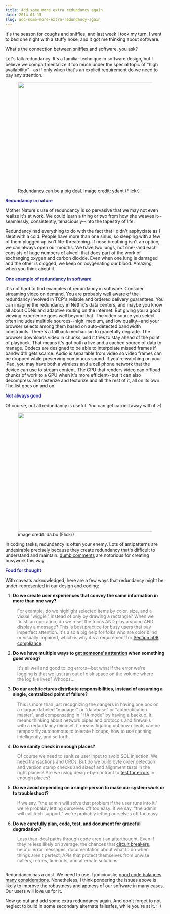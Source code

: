 ```yaml
---
title: Add some more extra redundancy again
date: 2014-01-15
slug: add-some-more-extra-redundancy-again
---
```


It's the season for coughs and sniffles, and last week I took my turn. I went to bed one night with a stuffy nose, and it got me thinking about software.

What's the connection between sniffles and software, you ask?

Let's talk redundancy. It's a familiar technique in software design, but I believe we compartmentalize it too much under the special topic of "high availability"--as if only when that's an explicit requirement do we need to pay any attention.

<figure><img alt="" src="http://farm5.staticflickr.com/4001/4542478114_1a3356d435.jpg" width="500" height="333" /><figcaption>Redundancy can be a big deal. Image credit: ydant (Flickr)</figcaption></figure>

<span style="color:#333399;"><strong>Redundancy in nature</strong></span>

Mother Nature's use of redundancy is so pervasive that we may not even realize it's at work. We could learn a thing or two from how she weaves it--seamlessly, consistently, tenaciously--into the tapestry of life.

Redundancy had everything to do with the fact that I didn't asphyxiate as I slept with a cold. People have more than one sinus, so sleeping with a few of them plugged up isn't life-threatening. If nose breathing isn't an option, we can always open our mouths. We have two lungs, not one--and each consists of huge numbers of alveoli that does part of the work of exchanging oxygen and carbon dioxide. <!--more-->Even when one lung is damaged and the other is clogged, we keep on oxygenating our blood. Amazing, when you think about it.

<strong><span style="color:#333399;">One example of redundancy in software</span></strong>

It's not hard to find examples of redundancy in software. Consider streaming video on demand. You are probably well aware of the redundancy involved in TCP's reliable and ordered delivery guarantees. You can imagine the redundancy in Netflix's data centers, and maybe you know all about CDNs and adaptive routing on the internet. But giving you a good viewing experience goes well beyond that. The video source you select often includes multiple sources--high, medium, and low quality--and your browser selects among them based on auto-detected bandwidth constraints. There's a fallback mechanism to gracefully degrade. The browser downloads video in chunks, and it tries to stay ahead of the point of playback. That means it's got both a live and a cached source of data to manage. Codecs are designed to be able to interpolate missed frames if bandwidth gets scarce. Audio is separable from video so video frames can be dropped while preserving continuous sound. If you're watching on your iPad, you may have both a wireless and a cell phone network that the device can use to stream content. The CPU that renders video can offload chunks of work to a GPU when it's more efficient--but it can also decompress and rasterize and texturize and all the rest of it, all on its own. The list goes on and on.

<span style="color:#333399;"><strong>Not always good</strong></span>

Of course, not all redundancy is useful. You can get carried away with it :-)

<figure><img alt="" src="http://farm4.staticflickr.com/3083/2784568095_f01a2324a2.jpg" width="500" height="375" /><figcaption>image credit: da.bo (Flickr)</figcaption></figure>

In coding tasks, redundancy is often your enemy. Lots of antipatterns are undesirable precisely because they create redundancy that's difficult to understand and maintain. <a title="How to turn coding standards into epic fails — or not" href="comments-on-comments.md">dumb comments</a> are notorious for creating busywork this way.

<span style="color:#333399;"><strong>Food for thought</strong></span>

With caveats acknowledged, here are a few ways that redundancy might be under-represented in our design and coding:
<ol>
	<li><strong>Do we create user experiences that convey the same information in more than one way?</strong>
<div style="color:#777;padding:1em;">For example, do we highlight selected items by color, size, and a visual "wiggle," instead of only by drawing a rectangle? When we finish an operation, do we reset the focus AND play a sound AND display a message? This is best practice for busy users that pay imperfect attention. It's also a big help for folks who are color blind or visually impaired, which is why it's a requirement for <a title="UX, usability, Section 508" href="http://en.wikipedia.org/wiki/Section_508_Amendment_to_the_Rehabilitation_Act_of_1973" target="_blank">Section 508 compliance</a>.</div></li>
	<li><strong>Do we have multiple ways to <a title="Why Your Software Should Cry" href="why-your-software-should-cry.md">get someone's attention</a> when something goes wrong?</strong>
<div style="color:#777;padding:1em;">It's all well and good to log errors--but what if the error we're logging is that we just ran out of disk space on the volume where the log file lives? Whoops...</div></li>
	<li><strong>Do our architectures distribute responsibilities, instead of assuming a single, centralized point of failure?</strong>
<div style="color:#777;padding:1em;">This is more than just recognizing the dangers in having one box on a diagram labeled "manager" or "database" or "authentication master", and compensating in "HA mode" by having a backup. It means thinking about network pipes and protocols and firewalls with a redundancy mindset. It means figuring out how clients can be temporarily autonomous to tolerate hiccups, how to use caching intelligently, and so forth.</div></li>
	<li><strong>Do we sanity check in enough places?</strong>
<div style="color:#777;padding:1em;">Of course we need to sanitize user input to avoid SQL injection. We need transactions and CRCs. But do we build byte order detection and version stamp checks and sizeof and alignment tests in the right places? Are we using design-by-contract to <a title="On bread recipes, maps, and intentions" href="why-exceptions-arent-enough.md">test for errors</a> in enough places?</div></li>
	<li><strong>Do we avoid depending on a single person to make our system work or to troubleshoot?</strong>
<div style="color:#777;padding:1em;">If we say, "the admin will solve that problem if the user runs into it," we're probably letting ourselves off too easy. If we say, "the admin will call tech support," we're probably letting ourselves off too easy.</div></li>
	<li><strong>Do we carefully plan, code, test, and document for graceful degradation?</strong>
<div style="color:#777;padding:1em;">Less than ideal paths through code aren't an afterthought. Even if they're less likely on average, the chances that <a title="A Comedy of Carelessness" href="dont-forget-the-circuit-breakers.md">circuit breakers</a>, helpful error messages, documentation about what to do when things aren't perfect, APIs that protect themselves from unwise callers, retries, timeouts, and alternate solutions.</div></li>
</ol>
Redundancy has a cost. We need to use it judiciously; <a title="Good Code Is Balanced" href="good-code-is-balanced.md">good code balances many considerations</a>. Nonetheless, I think pondering the issues above is likely to improve the robustness and aptness of our software in many cases. Our users will love us for it.

Now go out and add some extra redundancy again. And don't forget to not neglect to build in some secondary alternate failsafes, while you're at it. :-)